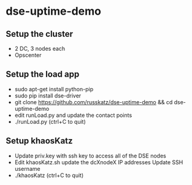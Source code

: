 # dse-uptime-demo

## Setup the cluster
* 2 DC, 3 nodes each
* Opscenter

## Setup the load app
* sudo apt-get install python-pip
* sudo pip install dse-driver
* git clone https://github.com/russkatz/dse-uptime-demo && cd dse-uptime-demo
* edit runLoad.py and update the contact points
* ./runLoad.py (ctrl+C to quit)

## Setup khaosKatz
* Update priv.key with ssh key to access all of the DSE nodes
* Edit khaosKatz.sh
  update the dcXnodeX IP addresses
  Update SSH username
* ./khaosKatz (ctrl+C to quit)
